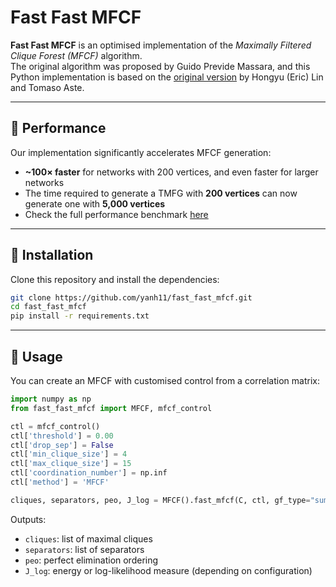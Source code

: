 # Fast Fast MFCF

**Fast Fast MFCF** is an optimised implementation of the *Maximally Filtered Clique Forest (MFCF)* algorithm.  
The original algorithm was proposed by Guido Previde Massara, and this Python implementation is based on the 
[original version](https://github.com/FinancialComputingUCL/MFCF) by Hongyu (Eric) Lin and Tomaso Aste.

---

## 🚀 Performance

Our implementation significantly accelerates MFCF generation:

- **~100× faster** for networks with 200 vertices, and even faster for larger networks
- The time required to generate a TMFG with **200 vertices** can now generate one with **5,000 vertices**
- Check the full performance benchmark [here](test/plot.ipynb)
---

## 🧩 Installation

Clone this repository and install the dependencies:

```bash
git clone https://github.com/yanh11/fast_fast_mfcf.git
cd fast_fast_mfcf
pip install -r requirements.txt
```

---

## 🧠 Usage
You can create an MFCF with customised control from a correlation matrix:

```python
import numpy as np
from fast_fast_mfcf import MFCF, mfcf_control

ctl = mfcf_control()
ctl['threshold'] = 0.00
ctl['drop_sep'] = False
ctl['min_clique_size'] = 4
ctl['max_clique_size'] = 15
ctl['coordination_number'] = np.inf
ctl['method'] = 'MFCF'

cliques, separators, peo, J_log = MFCF().fast_mfcf(C, ctl, gf_type="sumsquares")
```

Outputs:
* `cliques`: list of maximal cliques
* `separators`: list of separators
* `peo`: perfect elimination ordering
* `J_log`: energy or log-likelihood measure (depending on configuration)
